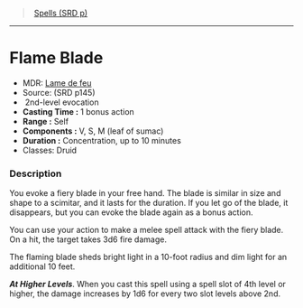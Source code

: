 ﻿---
!SpellItem
Family: SpellVO
Level: 2
Type: evocation
CastingTime: 1 bonus action
Range: Self
Components: V, S, M (leaf of sumac)
Duration: Concentration, up to 10 minutes
Classes: Druid
Id: spells_vo.md#flame-blade
ParentLink: spells_vo.md#spells-srd-p
Name: Flame Blade
ParentName: Spells (SRD p)
NameLevel: 1
AltName: '[Lame de feu](hd_spells_lame_de_feu.md)'
Source: (SRD p145)
Attributes:
  Name: Flame Blade
  Markdown: >+
    # <!--Name-->Flame Blade<!--/Name-->


    - MDR: <!--AltName-->[Lame de feu](hd_spells_lame_de_feu.md)<!--/AltName-->

    - Source: <!--Source-->(SRD p145)<!--/Source-->

    -  <!--Level-->2<!--/Level-->nd-level <!--Type-->evocation<!--/Type-->

    - **Casting Time :** <!--CastingTime-->1 bonus action<!--/CastingTime-->

    - **Range :** <!--Range-->Self<!--/Range-->

    - **Components :** <!--Components-->V, S, M (leaf of sumac)<!--/Components-->

    - **Duration :** <!--Duration-->Concentration, up to 10 minutes<!--/Duration-->

    - Classes: <!--Classes-->Druid<!--/Classes-->


    ### Description


    You evoke a fiery blade in your free hand. The blade is similar in size and shape to a scimitar, and it lasts for the duration. If you let go of the blade, it disappears, but you can evoke the blade again as a bonus action.


    You can use your action to make a melee spell attack with the fiery blade. On a hit, the target takes 3d6 fire damage.


    The flaming blade sheds bright light in a 10-foot radius and dim light for an additional 10 feet.


    **_At Higher Levels_**. When you cast this spell using a spell slot of 4th level or higher, the damage increases by 1d6 for every two slot levels above 2nd.

  AltName: '[Lame de feu](hd_spells_lame_de_feu.md)'
  Source: (SRD p145)
  Level: 2
  Type: evocation
  CastingTime: 1 bonus action
  Range: Self
  Components: V, S, M (leaf of sumac)
  Duration: Concentration, up to 10 minutes
  Classes: Druid
AttributesDictionary: >+
  Name: Flame Blade

  Markdown: >+

    # <!--Name-->Flame Blade<!--/Name-->





    - MDR: <!--AltName-->[Lame de feu](hd_spells_lame_de_feu.md)<!--/AltName-->



    - Source: <!--Source-->(SRD p145)<!--/Source-->



    -  <!--Level-->2<!--/Level-->nd-level <!--Type-->evocation<!--/Type-->



    - **Casting Time :** <!--CastingTime-->1 bonus action<!--/CastingTime-->



    - **Range :** <!--Range-->Self<!--/Range-->



    - **Components :** <!--Components-->V, S, M (leaf of sumac)<!--/Components-->



    - **Duration :** <!--Duration-->Concentration, up to 10 minutes<!--/Duration-->



    - Classes: <!--Classes-->Druid<!--/Classes-->





    ### Description





    You evoke a fiery blade in your free hand. The blade is similar in size and shape to a scimitar, and it lasts for the duration. If you let go of the blade, it disappears, but you can evoke the blade again as a bonus action.





    You can use your action to make a melee spell attack with the fiery blade. On a hit, the target takes 3d6 fire damage.





    The flaming blade sheds bright light in a 10-foot radius and dim light for an additional 10 feet.





    **_At Higher Levels_**. When you cast this spell using a spell slot of 4th level or higher, the damage increases by 1d6 for every two slot levels above 2nd.



  AltName: '[Lame de feu](hd_spells_lame_de_feu.md)'

  Source: (SRD p145)

  Level: 2

  Type: evocation

  CastingTime: 1 bonus action

  Range: Self

  Components: V, S, M (leaf of sumac)

  Duration: Concentration, up to 10 minutes

  Classes: Druid

---
> [Spells (SRD p)](srd_spells.md)

---

# Flame Blade

- MDR: [Lame de feu](hd_spells_lame_de_feu.md)
- Source: (SRD p145)
-  2nd-level evocation
- **Casting Time :** 1 bonus action
- **Range :** Self
- **Components :** V, S, M (leaf of sumac)
- **Duration :** Concentration, up to 10 minutes
- Classes: Druid

### Description

You evoke a fiery blade in your free hand. The blade is similar in size and shape to a scimitar, and it lasts for the duration. If you let go of the blade, it disappears, but you can evoke the blade again as a bonus action.

You can use your action to make a melee spell attack with the fiery blade. On a hit, the target takes 3d6 fire damage.

The flaming blade sheds bright light in a 10-foot radius and dim light for an additional 10 feet.

**_At Higher Levels_**. When you cast this spell using a spell slot of 4th level or higher, the damage increases by 1d6 for every two slot levels above 2nd.

